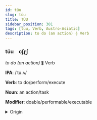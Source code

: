 ```yaml
---
id: tüu
slug: tüu
title: TÜU
sidebar_position: 301
tags: [tüu, Verb, Austro-Asiatic]
description: to do (an action) § Verb
---
```


### tüu&emsp;<span kind="abugida">cʄɽʃ</span>

*to do (an action)* **§** Verb

**IPA**: /ˈtu.ʌ/

**Verb**: to do/perform/execute

**Noun**: an action/task

**Modifier**: doable/performable/executable

<details>
    <summary>Origin</summary>
    Khmer ធ្វើ thvəə /tʰʋəː/<br/>
    <em>Austro-Asiatic Language Family</em>
</details>